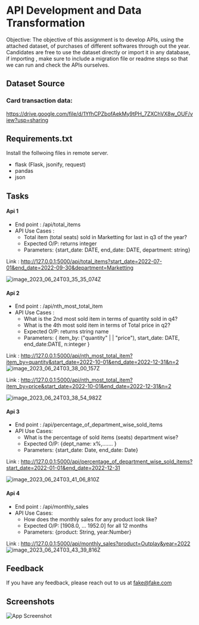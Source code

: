 # API Development and Data Transformation

Objective: The objective of this assignment is to develop APIs, using the attached dataset, of
purchases of different softwares through out the year. Candidates are free to use the dataset
directly or import it in any database, if importing , make sure to include a migration file or
readme steps so that we can run and check the APIs ourselves.


## Dataset Source

### Card transaction data: 
https://drive.google.com/file/d/1YfhCPZbofAekMy9tPH_7ZXChVX8w_OUF/view?usp=sharing


## Requirements.txt

Install the follwoing files in remote server.
- flask (Flask, jsonify, request)
- pandas
- json
## Tasks

#### Api 1
 - End point : /api/total_items 
 - API Use Cases :
   - Total item (total seats) sold in Marketting for last in q3 of the year?
   - Expected O/P: returns integer
   - Parameters: {start_date: DATE, end_date: DATE, department: string}

Link : http://127.0.0.1:5000/api/total_items?start_date=2022-07-01&end_date=2022-09-30&department=Marketting

![image_2023_06_24T03_35_35_074Z](https://github.com/RaghavAggarwal1040/API-Development-Data-Transformation/assets/66468678/9e873b3e-ae0e-4f46-80c2-fc947849cfae)



#### Api 2
 - End point : /api/nth_most_total_item 
 - API Use Cases :
   -  What is the 2nd most sold item in terms of quantity sold in q4?
   -  What is the 4th most sold item in terms of Total price in q2?
   - Expected O/P: returns string name
   - Parameters: { item_by: ("quantity" | | "price"), start_date: DATE, end_date:DATE, n:integer }

Link : http://127.0.0.1:5000/api/nth_most_total_item?item_by=quantity&start_date=2022-10-01&end_date=2022-12-31&n=2
![image_2023_06_24T03_38_00_157Z](https://github.com/RaghavAggarwal1040/API-Development-Data-Transformation/assets/66468678/948a33d6-8c20-4660-8282-80a02f1cd2ed)

Link : http://127.0.0.1:5000/api/nth_most_total_item?item_by=price&start_date=2022-10-01&end_date=2022-12-31&n=2

![image_2023_06_24T03_38_54_982Z](https://github.com/RaghavAggarwal1040/API-Development-Data-Transformation/assets/66468678/b6b4bcd0-6381-4a67-accc-6c68e1f24ef2)



#### Api 3
  - End point : /api/percentage_of_department_wise_sold_items
  - API Use Cases:
    - What is the percentage of sold items (seats) department wise?
    - Expected O/P: {dept_name: x%,……. }
    - Parameters: {start_date: Date, end_date: Date}

Link : http://127.0.0.1:5000/api/percentage_of_department_wise_sold_items?start_date=2022-01-01&end_date=2022-12-31

![image_2023_06_24T03_41_06_810Z](https://github.com/RaghavAggarwal1040/API-Development-Data-Transformation/assets/66468678/02a5d5a3-7779-4a59-98c2-7ccfb3748623)



#### Api 4

  - End point : /api/monthly_sales
  - API Use Cases:
      - How does the monthly sales for any product look like?
      - Expected O/P: [1908.0, … 1952.0] for all 12 months
      - Parameters: {product: String, year:Number}

Link :  http://127.0.0.1:5000/api/monthly_sales?product=Outplay&year=2022
![image_2023_06_24T03_43_39_816Z](https://github.com/RaghavAggarwal1040/API-Development-Data-Transformation/assets/66468678/a59c36b8-6335-4eac-b75c-284df37ed17a)


## Feedback

If you have any feedback, please reach out to us at fake@fake.com


## Screenshots

![App Screenshot](C:\Users\Ragha\Downloads\image_2023_06_24T03_35_35_074Z.png)

